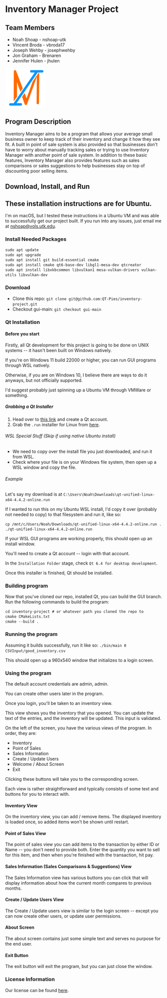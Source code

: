 # Inventory Manager Project

## Team Members
- Noah Shoap - nshoap-utk
- Vincent Broda - vbroda17
- Joseph Wehby - josephwehby
- Jon Graham - Brenaren
- Jennifer Hulen - jhulen

![Inventory Manager Logo](./logo128x128.png)

## Program Description
Inventory Manager aims to be a program that allows your average small business owner to keep track of their inventory and change it how they see fit.
A built in point of sale system is also provided so that businesses don't have to worry about manually tracking sales or trying to use Inventory Manager with another point of sale system.  In addition to these basic features, Inventory Manager also provides features such as sales comparisons or sales suggestions to help businesses stay on top of discounting poor selling items.

## Download, Install, and Run

## These installation instructions are for Ubuntu.
I'm on macOS, but I tested these instructions in a Ubuntu VM and was able to successfully get our project built.
If you run into any issues, just email me at nshoap@vols.utk.edu.


### Install Needed Packages
```
sudo apt update
sudo apt upgrade
sudo apt install git build-essential cmake
sudo apt install cmake qt6-base-dev libgl1-mesa-dev qtcreator
sudo apt install libxkbcommon libvulkan1 mesa-vulkan-drivers vulkan-utils libvulkan-dev
```

### Download
- Clone this repo: ```git clone git@github.com:QT-Pies/inventory-project.git```
- Checkout gui-main: ```git checkout gui-main```

### Qt Installation
#### Before you start
Firstly, all Qt development for this project is going to be done on UNIX systems -- it hasn't been built on Windows natively.  

If you're on Windows 11 build 22000 or higher, you can run GUI programs through WSL natively.

Otherwise, if you are on Windows 10, I believe there are ways to do it anyways, but not officially supported.

I'd suggest probably just spinning up a Ubuntu VM through VMWare or something.

##### Grabbing a Qt Installer
1. Head over to [this link](https://login.qt.io/register) and create a Qt account.
2. Grab the ```.run``` installer for Linux from [here](https://www.qt.io/download-thank-you?os=linux&hsLang=en).

###### WSL Special Stuff (Skip if using native Ubuntu install)
- We need to copy over the install file you just downloaded, and run it from WSL.
- Check where your file is on your Windows file system, then open up a WSL window and copy the file.

###### Example
Let's say my download is at ```C:\Users\Noah\Downloads\qt-unified-linux-x64-4.4.2-online.run```

If I wanted to run this on my Ubuntu WSL install, I'd copy it over (probably not needed to copy) to that filesystem and run it, like so:
```
cp /mnt/c/Users/Noah/Downloads/qt-unified-linux-x64-4.4.2-online.run .
./qt-unified-linux-x64-4.4.2-online.run
```

If your WSL GUI programs are working properly, this should open up an install window.

You'll need to create a Qt account -- login with that account.

In the ```Installation Folder``` stage, check ```Qt 6.4 for desktop development```.

Once this installer is finished, Qt should be installed.

### Building program
Now that you've cloned our repo, installed Qt, you can build the GUI branch.
Run the following commands to build the program:
```
cd inventory-project # or whatever path you cloned the repo to
cmake CMakeLists.txt
cmake --build .
```

### Running the program

Assuming it builds successfully, run it like so: ```./bin/main 0 CSVInput/good_inventory.csv```

This should open up a 960x540 window that initializes to a login screen.

### Using the program

The default account credentials are admin, admin.

You can create other users later in the program.

Once you login, you'll be taken to an inventory view.

This view shows you the inventory that you opened.  You can update the text of the entries,
and the inventory will be updated.  This input is validated.

On the left of the screen, you have the various views of the program.  In order, they are:
- Inventory
- Point of Sales
- Sales Information
- Create / Update Users
- Welcome / About Screen
- Exit

Clicking these buttons will take you to the corresponding screen.

Each view is rather straightforward and typically consists of some text and buttons for you
to interact with.

#### Inventory View
On the inventory view, you can add / remove items.  The displayed inventory is loaded once, so added items won't be shown until restart.

#### Point of Sales View
The point of sales view you can add items to the transaction by either ID or Name -- you don't need to provide both.
Enter the quantity you want to sell for this item, and then when you're finished with the transaction, hit pay.

#### Sales Information (Sales Comparisons & Suggestions) View
The Sales Information view has various buttons you can click that will display information about how the current month compares to previous months.

#### Create / Update Users View
The Create / Update users view is similar to the login screen -- except you can now create other users, or update user permissions.

#### About Screen
The about screen contains just some simple text and serves no purpose for the end user.

#### Exit Button
The exit button will exit the program, but you can just close the window.

### License Information
Our license can be found [here](https://github.com/QT-Pies/inventory-project/blob/main/license.txt).
